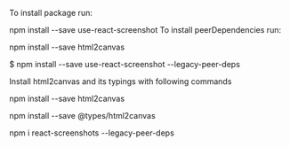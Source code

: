 To install package run:

npm install --save use-react-screenshot
To install peerDependencies run:

npm install --save html2canvas

$ npm install --save use-react-screenshot --legacy-peer-deps



Install html2canvas and its typings with following commands

npm install --save html2canvas

npm install --save @types/html2canvas

npm i react-screenshots --legacy-peer-deps